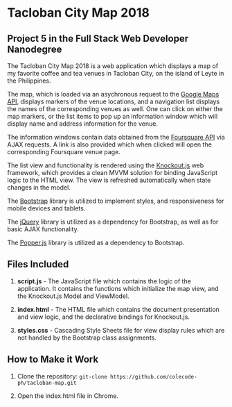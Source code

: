 # Tacloban City Map 2018


## Project 5 in the Full Stack Web Developer Nanodegree

The Tacloban City Map 2018 is a web application which displays a map of my favorite coffee and tea venues in Tacloban City, on the island of Leyte in the Philippines. 

The map, which is loaded via an asychronous request to the [Google Maps API](https://developers.google.com/maps/), displays markers of the venue locations, and a navigation list displays the names of the corresponding venues as well. One can click on either the map markers, or the list items to pop up an information window which will display name and address information for the venue. 

The information windows contain data obtained from the [Foursquare API](https://developer.foursquare.com/) via AJAX requests. A link is also provided which when clicked will open the corresponding Foursquare venue page.

The list view and functionality is rendered using the [Knockout.js](http://knockoutjs.com/) web framework, which provides a clean MVVM solution for binding JavaScript logic to the HTML view. The view is refreshed automatically when state changes in the model.

The [Bootstrap](https://getbootstrap.com/) library is utilized to implement styles, and responsiveness for mobile devices and tablets.

The [jQuery](https://jquery.com/) library is utilized as a dependency for Bootstrap, as well as for basic AJAX functionality.

The [Popper.js](https://popper.js.org/) library is utilized as a dependency to Bootstrap.

## Files Included
1. **script.js** - The JavaScript file which contains the logic of the application. It contains the functions which initialize the map view, and the Knockout.js Model and ViewModel.

2. **index.html** - The HTML file which contains the document presentation and view logic, and the declarative bindings for Knockout.js. 

2. **styles.css** - Cascading Style Sheets file for view display rules which are not handled by the Bootstrap class assignments.

## How to Make it Work

1. Clone the repository: `git-clone https://github.com/colecode-ph/tacloban-map.git`

2. Open the index.html file in Chrome.
